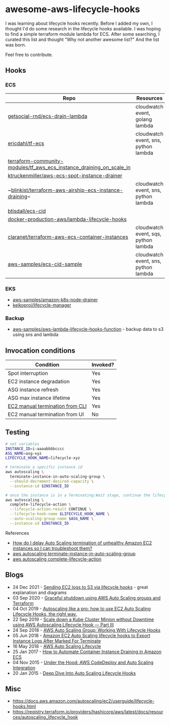 # awesome-aws-lifecycle-hooks

I was learning about lifecycle hooks recently. Before I added my own, I thought I'd do some research in the lifecycle hooks available. I was hoping to find a simple terraform module lambda for ECS. After some searching, I curated this list and thought "Why not another awesome list?" And the list was born.

Feel free to contribute.

## Hooks

### ECS

| Repo                       | Resources | Provisioner |
| ------------------------------- | -------- | -------- |
| [getsocial-rnd/ecs-drain-lambda](https://github.com/getsocial-rnd/ecs-drain-lambda) | cloudwatch event, golang lambda | sls,  [terraform](https://github.com/nabeken/terraform-aws-ecs-drain-lambda/tree/main) |
| [ericdahl/tf-ecs](https://github.com/ericdahl/tf-ecs) | cloudwatch event, sns, python lambda | terraform |
| [terraform-community-modules/tf_aws_ecs_instance_draining_on_scale_in](https://github.com/terraform-community-modules/tf_aws_ecs_instance_draining_on_scale_in) | | terraform |
| [ktruckenmiller/aws-ecs-spot-instance-drainer](https://github.com/ktruckenmiller/aws-ecs-spot-instance-drainer) | | cloudformation |
| ~[blinkist/terraform-aws-airship-ecs-instance-draining](https://github.com/blinkist/terraform-aws-airship-ecs-instance-draining)~ | cloudwatch event, sns, python lambda | terraform |
| [btisdall/ecs-cid](https://github.com/btisdall/ecs-cid) | |
| [docker-production-aws/lambda-lifecycle-hooks](https://github.com/docker-production-aws/lambda-lifecycle-hooks/tree/final) | |
| [claranet/terraform-aws-ecs-container-instances](https://github.com/claranet/terraform-aws-ecs-container-instances) | cloudwatch event, sqs, python lambda |  terraform |
| [aws-samples/ecs-cid-sample](https://github.com/aws-samples/ecs-cid-sample) | cloudwatch event, sns, python lambda | cloudformation |

### EKS

* [aws-samples/amazon-k8s-node-drainer](https://github.com/aws-samples/amazon-k8s-node-drainer)
* [keikoproj/lifecycle-manager](https://github.com/keikoproj/lifecycle-manager)

### Backup

* [aws-samples/aws-lambda-lifecycle-hooks-function](https://github.com/aws-samples/aws-lambda-lifecycle-hooks-function) - backup data to s3 using sns and lambda

## Invocation conditions

| Condition                       | Invoked? |
| ------------------------------- | -------- |
| Spot interruption               | Yes |
| EC2 instance degradation        | Yes |
| ASG instance refresh            | Yes |
| ASG max instance lifetime       | Yes |
| [EC2 manual termination from CLI](https://docs.aws.amazon.com/cli/latest/reference/autoscaling/terminate-instance-in-auto-scaling-group.html) | Yes |
| EC2 manual termination from UI  | No |

## Testing

```bash
# set variables
INSTANCE_ID=i-aaaabbbbcccc
ASG_NAME=asg-xyz
LIFECYCLE_HOOK_NAME=lifecycle-xyz

# terminate a specific instance id
aws autoscaling \
  terminate-instance-in-auto-scaling-group \
  --should-decrement-desired-capacity \
  --instance-id $INSTANCE_ID

# once the instance is in a Terminating:Wait stage, continue the lifecycle
aws autoscaling \
  complete-lifecycle-action \
  --lifecycle-action-result CONTINUE \
  --lifecycle-hook-name $LIFECYCLE_HOOK_NAME \
  --auto-scaling-group-name $ASG_NAME \
  --instance-id $INSTANCE_ID
```

References
* [How do I delay Auto Scaling termination of unhealthy Amazon EC2 instances so I can troubleshoot them?](https://aws.amazon.com/premiumsupport/knowledge-center/auto-scaling-delay-termination/)
* [aws autoscaling terminate-instance-in-auto-scaling-group](https://docs.aws.amazon.com/cli/latest/reference/autoscaling/terminate-instance-in-auto-scaling-group.html)
* [aws autoscaling complete-lifecycle-action](https://docs.aws.amazon.com/cli/latest/reference/autoscaling/complete-lifecycle-action.html)

## Blogs

* 24 Dec 2021 - [Sending EC2 logs to S3 via lifecycle hooks](https://shishirkh.medium.com/sending-ec2-logs-to-s3-via-lifecycle-hooks-66d4d059596e) - great explanation and diagrams
* 03 Sep 2020 - [Graceful shutdown using AWS Auto Scaling groups and Terraform](https://circleci.com/blog/graceful-shutdown-using-aws/)
* 04 Oct 2019 - [Autoscaling like a pro: how to use EC2 Auto Scaling Lifecycle Hooks, the right way.](https://medium.com/proud2becloud/autoscaling-like-a-pro-how-to-use-ec2-auto-scaling-lifecycle-hooks-the-right-way-da7ef4448a03)
* 22 Sep 2019 - [Scale down a Kube Cluster Minion without Downtime using AWS Autoscaling Lifecycle Hook — Part III](https://www.powerupcloud.com/bscale-down-a-kube-cluster-minion-without-downtime-using-aws-autoscaling-lifecycle-hook-part-3/)
* 24 Sep 2018 - [AWS Auto Scaling Group: Working With Lifecycle Hooks](https://dzone.com/articles/aws-auto-scaling-group-working-with-lifecycle-hook)
* 05 Jun 2018 - [Amazon EC2 Auto Scaling lifecycle hooks to Export Instance Logs After Marked For Terminate](https://blog.fourninecloud.com/auto-scaling-lifecycle-hooks-to-export-server-logs-when-instance-terminating-58e06d7c0d6a)
* 16 May 2018 - [AWS Auto Scaling Lifecycle](https://jayendrapatil.com/aws-auto-scaling-lifecycle/)
* 25 Jan 2017 - [How to Automate Container Instance Draining in Amazon ECS](https://aws.amazon.com/blogs/compute/how-to-automate-container-instance-draining-in-amazon-ecs/)
* 04 Nov 2015 - [Under the Hood: AWS CodeDeploy and Auto Scaling Integration](https://aws.amazon.com/blogs/devops/under-the-hood-aws-codedeploy-and-auto-scaling-integration/)
* 20 Jan 2015 - [Deep Dive Into Auto Scaling Lifecycle Hooks](https://www.rightbrainnetworks.com/2015/01/20/deep-dive-into-auto-scaling-lifecycle-hooks/)

## Misc

* https://docs.aws.amazon.com/autoscaling/ec2/userguide/lifecycle-hooks.html
* https://registry.terraform.io/providers/hashicorp/aws/latest/docs/resources/autoscaling_lifecycle_hook
